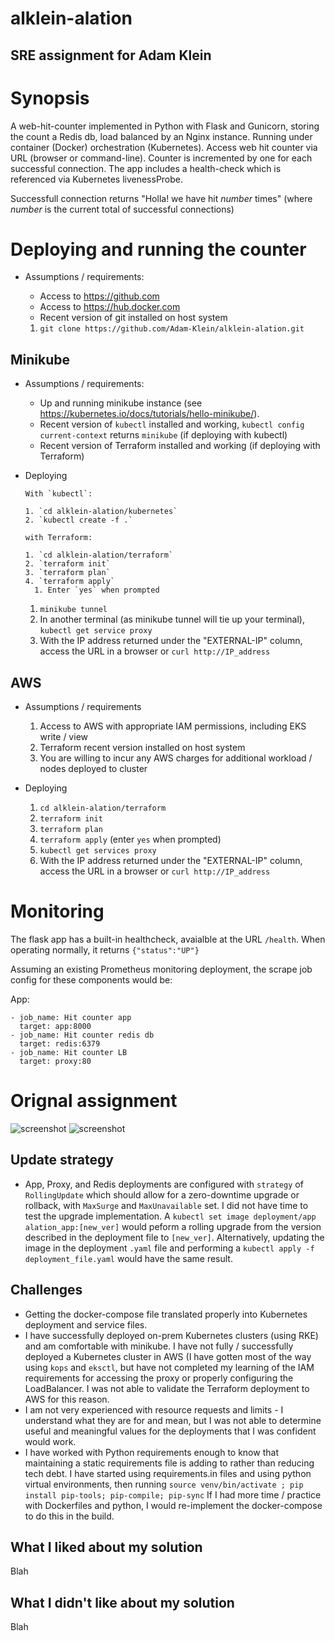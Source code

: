 # alklein-alation

## SRE assignment for Adam Klein

# Synopsis

A web-hit-counter implemented in Python with Flask and Gunicorn, storing the count a Redis db, load balanced by an Nginx instance. Running under container (Docker) orchestration (Kubernetes).  Access web hit counter via URL (browser or command-line).  Counter is incremented by one for each successful connection. The app includes a health-check which is referenced via Kubernetes livenessProbe. 

Successfull connection returns "Holla! we have hit *number* times" (where *number* is the current total of successful connections)
# Deploying and running the counter

* Assumptions / requirements:
  * Access to https://github.com
  * Access to https://hub.docker.com
  * Recent version of git installed on host system

  1. `git clone https://github.com/Adam-Klein/alklein-alation.git`
## Minikube 

* Assumptions / requirements: 
  * Up and running minikube instance (see https://kubernetes.io/docs/tutorials/hello-minikube/).
  * Recent version of `kubectl` installed and working, `kubectl config current-context` returns `minikube` (if deploying with kubectl)
  * Recent version of Terraform installed and working (if deploying with Terraform)

* Deploying
  
      With `kubectl`:

      1. `cd alklein-alation/kubernetes`
      2. `kubectl create -f .`  

      with Terraform:

      1. `cd alklein-alation/terraform`
      2. `terraform init`
      3. `terraform plan`
      4. `terraform apply`
        1. Enter `yes` when prompted
  
   1. `minikube tunnel`
   2. In another terminal (as minikube tunnel will tie up your terminal), `kubectl get service proxy` 
   3. With the IP address returned under the "EXTERNAL-IP" column, access the URL in a browser or `curl http://IP_address`
## AWS

* Assumptions / requirements
  1. Access to AWS with appropriate IAM permissions, including EKS write / view 
  2. Terraform recent version installed on host system
  3. You are willing to incur any AWS charges for additional workload / nodes deployed to cluster

* Deploying
  1. `cd alklein-alation/terraform`
  2. `terraform init`
  3. `terraform plan`
  4. `terraform apply` (enter `yes` when prompted)
  5. `kubectl get services proxy`
  6. With the IP address returned under the "EXTERNAL-IP" column, access the URL in a browser or `curl http://IP_address`

# Monitoring

The flask app has a built-in healthcheck, avaialble at the URL `/health`.  When operating normally, it returns `{"status":"UP"}`

Assuming an existing Prometheus monitoring deployment, the scrape job config for these components would be:

App:
```
- job_name: Hit counter app
  target: app:8000
- job_name: Hit counter redis db
  target: redis:6379
- job_name: Hit counter LB
  target: proxy:80
```
# Orignal assignment

![screenshot](./images/assignment_p1.png?raw=True)
![screenshot](./images/assignment_p2.png?raw=True)
## Update strategy
* App, Proxy, and Redis deployments are configured with `strategy` of `RollingUpdate` which should allow for a zero-downtime upgrade or rollback, with `MaxSurge` and `MaxUnavailable` set.  I did not have time to test the upgrade implementation. A `kubectl set image deployment/app alation_app:[new_ver]` would peform a rolling upgrade from the version described in the deployment file to `[new_ver]`.  Alternatively, updating the image in the deployment `.yaml` file and performing a `kubectl apply -f deployment_file.yaml` would have the same result. 
## Challenges

* Getting the docker-compose file translated properly into Kubernetes deployment and service files.
* I have successfully deployed on-prem Kubernetes clusters (using RKE) and am comfortable with minikube.  I have not fully / successfully deployed a Kubernetes cluster in AWS (I have gotten most of the way using `kops` and `eksctl`, but have not completed my learning of the IAM requirements for accessing the proxy or properly configuring the LoadBalancer. I was not able to validate the Terraform deployment to AWS for this reason. 
* I am not very experienced with resource requests and limits - I understand what they are for and mean, but I was not able to determine useful and meaningful values for the deployments that I was confident would work. 
*  I have worked with Python requirements enough to know that maintaining a static requirements file is adding to rather than reducing tech debt.  I have started using requirements.in files and using python virtual environments, then running `source venv/bin/activate ; pip install pip-tools; pip-compile; pip-sync`  If I had more time / practice with Dockerfiles and python, I would re-implement the docker-compose to do this in the build.  

## What I liked about my solution

Blah

## What I didn't like about my solution

Blah